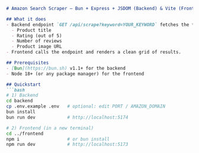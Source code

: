 ```md
# Amazon Search Scraper — Bun + Express + JSDOM (Backend) & Vite (Frontend)

## What it does
- Backend endpoint `GET /api/scrape?keyword=YOUR_KEYWORD` fetches the **first page** of Amazon search and extracts:
  - Product title
  - Rating (out of 5)
  - Number of reviews
  - Product image URL
- Frontend calls the endpoint and renders a clean grid of results.

## Prerequisites
- [Bun](https://bun.sh) v1.1+ for the backend
- Node 18+ (or any package manager) for the frontend

## Quickstart
```bash
# 1) Backend
cd backend
cp .env.example .env   # optional: edit PORT / AMAZON_DOMAIN
bun install
bun run dev            # http://localhost:5174

# 2) Frontend (in a new terminal)
cd ../frontend
npm i                  # or bun install
npm run dev            # http://localhost:5173
